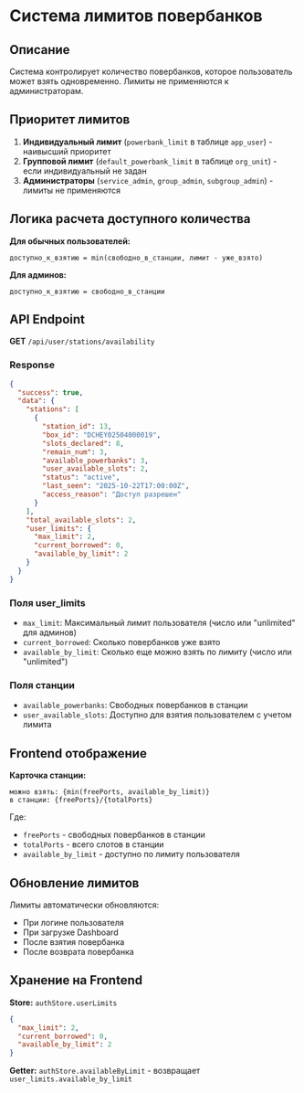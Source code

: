 # Система лимитов повербанков

## Описание

Система контролирует количество повербанков, которое пользователь может взять одновременно. Лимиты не применяются к администраторам.

## Приоритет лимитов

1. **Индивидуальный лимит** (`powerbank_limit` в таблице `app_user`) - наивысший приоритет
2. **Групповой лимит** (`default_powerbank_limit` в таблице `org_unit`) - если индивидуальный не задан
3. **Администраторы** (`service_admin`, `group_admin`, `subgroup_admin`) - лимиты не применяются

## Логика расчета доступного количества

**Для обычных пользователей:**
```
доступно_к_взятию = min(свободно_в_станции, лимит - уже_взято)
```

**Для админов:**
```
доступно_к_взятию = свободно_в_станции
```

## API Endpoint

**GET** `/api/user/stations/availability`

### Response

```json
{
  "success": true,
  "data": {
    "stations": [
      {
        "station_id": 13,
        "box_id": "DCHEY02504000019",
        "slots_declared": 8,
        "remain_num": 3,
        "available_powerbanks": 3,
        "user_available_slots": 2,
        "status": "active",
        "last_seen": "2025-10-22T17:00:00Z",
        "access_reason": "Доступ разрешен"
      }
    ],
    "total_available_slots": 2,
    "user_limits": {
      "max_limit": 2,
      "current_borrowed": 0,
      "available_by_limit": 2
    }
  }
}
```

### Поля user_limits

- `max_limit`: Максимальный лимит пользователя (число или "unlimited" для админов)
- `current_borrowed`: Сколько повербанков уже взято
- `available_by_limit`: Сколько еще можно взять по лимиту (число или "unlimited")

### Поля станции

- `available_powerbanks`: Свободных повербанков в станции
- `user_available_slots`: Доступно для взятия пользователем с учетом лимита

## Frontend отображение

**Карточка станции:**
```
можно взять: {min(freePorts, available_by_limit)}
в станции: {freePorts}/{totalPorts}
```

Где:
- `freePorts` - свободных повербанков в станции
- `totalPorts` - всего слотов в станции
- `available_by_limit` - доступно по лимиту пользователя

## Обновление лимитов

Лимиты автоматически обновляются:
- При логине пользователя
- При загрузке Dashboard
- После взятия повербанка
- После возврата повербанка

## Хранение на Frontend

**Store:** `authStore.userLimits`

```json
{
  "max_limit": 2,
  "current_borrowed": 0,
  "available_by_limit": 2
}
```

**Getter:** `authStore.availableByLimit` - возвращает `user_limits.available_by_limit`

